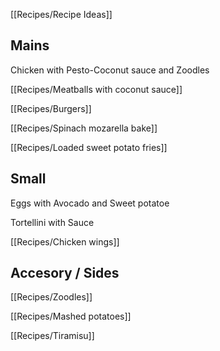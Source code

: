 [[Recipes/Recipe Ideas]]

## Mains

Chicken with Pesto-Coconut sauce and Zoodles

[[Recipes/Meatballs with coconut sauce]]

[[Recipes/Burgers]]

[[Recipes/Spinach mozarella bake]]

[[Recipes/Loaded sweet potato fries]]

## Small

Eggs with Avocado and Sweet potatoe

Tortellini with Sauce

[[Recipes/Chicken wings]]

## Accesory / Sides

[[Recipes/Zoodles]]

[[Recipes/Mashed potatoes]]

[[Recipes/Tiramisu]]



